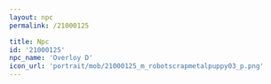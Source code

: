 ```yaml
---
layout: npc
permalink: /21000125

title: Npc
id: '21000125'
npc_name: 'Overloy D'
icon_url: 'portrait/mob/21000125_m_robotscrapmetalpuppy03_p.png'
---
```


